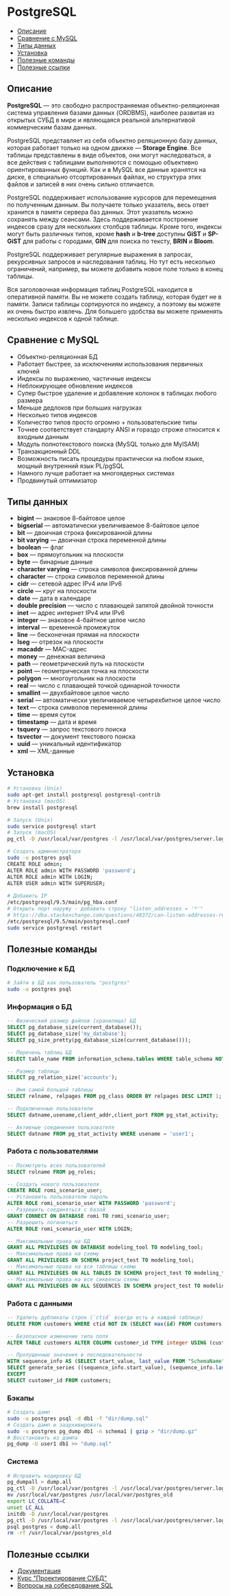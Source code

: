 # PostgreSQL

- [Описание](#описание)
- [Сравнение с MySQL](#сравнение-с-mysql)
- [Типы данных](#типы-данных)
- [Установка](#установка)
- [Полезные команды](#полезные-команды)
- [Полезные ссылки](#полезные-ссылки)

## Описание

**PostgreSQL** — это свободно распространяемая объектно-реляционная система управления базами данных (ORDBMS), наиболее развитая из открытых СУБД в мире и являющаяся реальной альтернативой коммерческим базам данных.

PostgreSQL представляет из себя объектно реляционную базу данных, которая работает только на одном движке — **Storage Engine**. Все таблицы представлены в виде объектов, они могут наследоваться, а все действия с таблицами выполняются с помощью объективно ориентированных функций. Как и в MySQL все данные хранятся на диске, в специально отсортированных файлах, но структура этих файлов и записей в них очень сильно отличается.

PostgreSQL поддерживает использование курсоров для перемещения по полученным данным. Вы получаете только указатель, весь ответ хранится в памяти сервера баз данных. Этот указатель можно сохранять между сеансами. Здесь поддерживается построение индексов сразу для нескольких столбцов таблицы. Кроме того, индексы могут быть различных типов, кроме **hash** и **b-tree** доступны **GiST** и **SP-GiST** для работы с городами, **GIN** для поиска по тексту, **BRIN** и **Bloom**.

PostgreSQL поддерживает регулярные выражения в запросах, рекурсивных запросов и наследования таблиц. Но тут есть несколько ограничений, например, вы можете добавить новое поле только в конец таблицы.

Вся заголовочная информация таблиц PostgreSQL находится в оперативной памяти. Вы не можете создать таблицу, которая будет не в памяти. Записи таблицы сортируются по индексу, а поэтому вы можете их очень быстро извлечь. Для большего удобства вы можете применять несколько индексов к одной таблице.



## Сравнение с MySQL

- Объектно-реляционная БД
- Работает быстрее, за исключениям использования первичных ключей
- Индексы по выражению, частичные индексы
- Неблокирующее обновление индексов
- Супер быстрое удаление и добавление колонок в таблицах любого размера
- Меньше дедлоков при больших нагрузках
- Несколько типов индексов
- Количество типов просто огромно + пользовательские типы
- Точнее соответствует стандарту ANSI и гораздо строже относится к входным данным
- Модуль полнотекстового поиска (MySQL только для MyISAM)
- Транзакционный DDL
- Возможность писать процедуры практически на любом языке, мощный внутренний язык PL/pgSQL
- Намного лучше работает на многоядерных системах
- Продвинутый оптимизатор



## Типы данных

- **bigint** — знаковое 8-байтовое целое
- **bigserial** — автоматически увеличиваемое 8-байтовое целое
- **bit** — двоичная строка фиксированной длины
- **bit varying** — двоичная строка переменной длины
- **boolean** — флаг
- **box** — прямоугольник на плоскости
- **byte** — бинарные данные
- **character varying** — строка символов фиксированной длины
- **character** — строка символов переменной длины
- **cidr** — сетевой адрес IPv4 или IPv6
- **circle** — круг на плоскости
- **date** — дата в календаре
- **double precision** — число с плавающей запятой двойной точности
- **inet** — адрес интернет IPv4 или IPv6
- **integer** — знаковое 4-байтное целое число
- **interval** — временной промежуток
- **line** — бесконечная прямая на плоскости
- **lseg** — отрезок на плоскости
- **macaddr** — MAC-адрес
- **money** — денежная величина
- **path** — геометрический путь на плоскости
- **point** — геометрическая точка на плоскости
- **polygon** — многоугольник на плоскости
- **real** — число с плавающей точкой одинарной точности
- **smallint** — двухбайтовое целое число
- **serial** — автоматически увеличиваемое четырехбитное целое число
- **text** — строка символов переменной длины
- **time** — время суток
- **timestamp** — дата и время
- **tsquery** — запрос текстового поиска
- **tsvector** — документ текстового поиска
- **uuid** — уникальный идентификатор
- **xml** — XML-данные



## Установка

```bash
# Установка (Unix)
sudo apt-get install postgresql postgresql-contrib
# Установка (macOS)
brew install postgresql

# Запуск (Unix)
sudo service postgresql start
# Запуск (macOS)
pg_ctl -D /usr/local/var/postgres -l /usr/local/var/postgres/server.log start

# Создать администратора
sudo -u postgres psql
CREATE ROLE admin;
ALTER ROLE admin WITH PASSWORD 'password';
ALTER ROLE admin WITH LOGIN;
ALTER USER admin WITH SUPERUSER;
 
# Добавить IP
/etc/postgresql/9.5/main/pg_hba.conf
# Открыть порт наружу - добавить строку "listen_addresses = '*'"
# https://dba.stackexchange.com/questions/48372/can-listen-addresses-really-be-set-to-a-list
/etc/postgresql/9.5/main/postgresql.conf
sudo service postgresql restart
```



## Полезные команды

### Подключение к БД

```bash
# Зайти в БД как пользователь "postgres"
sudo -u postgres psql
```

### Информация о БД
```sql
-- Физический размер файлов (хранилища) БД
SELECT pg_database_size(current_database());
SELECT pg_database_size('my_database');
SELECT pg_size_pretty(pg_database_size(current_database()));

-- Перечень таблиц БД
SELECT table_name FROM information_schema.tables WHERE table_schema NOT IN ('information_schema', 'pg_catalog');

-- Размер таблицы
SELECT pg_relation_size('accounts');

-- Имя самой большой таблицы
SELECT relname, relpages FROM pg_class ORDER BY relpages DESC LIMIT 1;

-- Подключенные пользователи
SELECT datname,usename,client_addr,client_port FROM pg_stat_activity;

-- Активные соединения пользователя
SELECT datname FROM pg_stat_activity WHERE usename = 'user1';
```

### Работа с пользователями

```sql
-- Посмотреть всех пользователей
SELECT rolname FROM pg_roles;

-- Создать нового пользователя
CREATE ROLE romi_scenario_user;
-- Установить пользователю пароль
ALTER ROLE romi_scenario_user WITH PASSWORD 'password';
-- Разрешить соединяться с базой
GRANT CONNECT ON DATABASE romi TO romi_scenario_user;
-- Разрешить логиниться
ALTER ROLE romi_scenario_user WITH LOGIN;

-- Максимальные права на БД
GRANT ALL PRIVILEGES ON DATABASE modeling_tool TO modeling_tool;
-- Максимальные права на схему
GRANT ALL PRIVILEGES ON SCHEMA project_test TO modeling_tool;
-- Максимальные права на все таблицы схемы
GRANT ALL PRIVILEGES ON ALL TABLES IN SCHEMA project_test TO modeling_tool;
-- Максимальные права на все сиквенсы схемы
GRANT ALL PRIVILEGES ON ALL SEQUENCES IN SCHEMA project_test TO modeling_tool;
```

### Работа с данными

```sql
-- Удалить дубликаты строк (`ctid` всегда есть в каждой таблице)
DELETE FROM customers WHERE ctid NOT IN (SELECT max(id) FROM customers GROUP BY customers.*);

-- Безопасное изменение типа поля
ALTER TABLE customers ALTER COLUMN customer_id TYPE integer USING (customer_id::integer);

-- Пропущенные значения в последовательности
WITH sequence_info AS (SELECT start_value, last_value FROM "SchemaName"."SequenceName")
SELECT generate_series ((sequence_info.start_value), (sequence_info.last_value)) FROM sequence_info
EXCEPT
SELECT customer_id FROM customers;
```

### Бэкапы

```bash
# Создать дамп
sudo -u postgres psql -d db1 -f "dir/dump.sql"
# Создать дамп и заархивировать
sudo -u postgres pg_dump db1 -n schema1 | gzip > "dir/dump.gz"
# Восстановить из дампа
pg_dump -U user1 db1 >> "dump.sql"
```

### Система

```bash
# Исправить кодировку БД
pg_dumpall > dump.all
pg_ctl -D /usr/local/var/postgres -l /usr/local/var/postgres/server.log stop
mv /usr/local/var/postgres /usr/local/var/postgres_old
export LC_COLLATE=C
unset LC_ALL
initdb -D /usr/local/var/postgres
pg_ctl -D /usr/local/var/postgres -l /usr/local/var/postgres/server.log start
psql postgres < dump.all
rm -rf /usr/local/var/postgres_old
```



## Полезные ссылки

- [Документация](https://www.postgresql.org/docs/)
- [Курс "Проектирование СУБД"](https://www.youtube.com/playlist?list=PLrCZzMib1e9pq_sbw7ZEcEU3Yyz1AvE--)
- [Вопросы на собеседование SQL](https://jsehelper.blogspot.com/2016/01/sql-1.html)